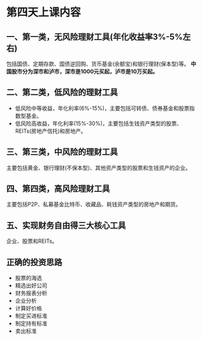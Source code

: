 # 第四天上课内容

## 一、第一类，无风险理财工具(年化收益率3%-5%左右)
包括国债、定期存款、国债逆回购、货币基金(余额宝)和银行理财(保本型)等。
**中国股市分为深市和泸市，深市是1000元买起，泸市是10万买起。**

## 二、第二类，低风险的理财工具
- 低风险中等收益，年化利率(6%-15%)，主要包括可转债、债券基金和股票指数型基金。
- 低风险高收益，年化利率(15%-30%)，主要包括生钱资产类型的股票、REITs(房地产信托)和房地产。

## 三、第三类，中风险的理财工具
主要包括黄金、银行理财(不保本型)、其他资产类型的股票和生钱资产的企业。

## 四、第四类，高风险理财工具
主要包括P2P、私募基金比特币、收藏品、耗钱资产类型的房地产和期货。

## 五、实现财务自由得三大核心工具
企业、股票和REITs。

## 正确的投资思路
- 股票的海选
- 精选出好公司
- 财务报表分析
- 企业分析
- 计算好价格
- 制定买进标准
- 制定持有标准
- 卖出标准
